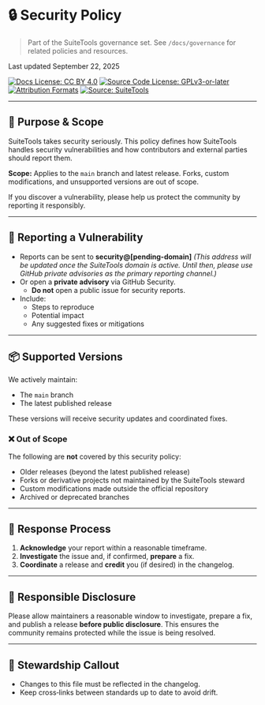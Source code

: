 
# 🔒 Security Policy

> Part of the SuiteTools governance set.
> See `/docs/governance` for related policies and resources.

Last updated September 22, 2025

<!-- License badges: keep in sync with LICENSE, LICENSE-DOCS.md and ATTRIBUTION.md -->
[![Docs License: CC BY 4.0](https://img.shields.io/badge/Docs%20License-CC%20BY%204.0-lightgrey.svg)](LICENSE-DOCS.md) [![Source Code License: GPLv3-or-later](https://img.shields.io/badge/Source%20Code-GPLv3--or--later-yellow.svg)](LICENSE)
[![Attribution Formats](https://img.shields.io/badge/Attribution%20Formats-Markdown%20%26%20Plain%20Text-blue)](ATTRIBUTION.md) [![Source: SuiteTools](https://img.shields.io/badge/Source-SuiteTools-green)](https://github.com/mattplant/SuiteTools/)

---

## 🎯 Purpose & Scope

SuiteTools takes security seriously. This policy defines how SuiteTools handles security vulnerabilities and how contributors and external parties should report them.

**Scope:** Applies to the `main` branch and latest release. Forks, custom modifications, and unsupported versions are out of scope.

If you discover a vulnerability, please help us protect the community by reporting it responsibly.

---

## 📝 Reporting a Vulnerability

- Reports can be sent to **security@[pending-domain]**
  _(This address will be updated once the SuiteTools domain is active. Until then, please use GitHub private advisories as the primary reporting channel.)_
- Or open a **private advisory** via GitHub Security.
  - **Do not** open a public issue for security reports.
- Include:
  - Steps to reproduce
  - Potential impact
  - Any suggested fixes or mitigations

---

## 📦 Supported Versions

We actively maintain:

- The `main` branch
- The latest published release

These versions will receive security updates and coordinated fixes.

### ❌ Out of Scope

The following are **not** covered by this security policy:

- Older releases (beyond the latest published release)
- Forks or derivative projects not maintained by the SuiteTools steward
- Custom modifications made outside the official repository
- Archived or deprecated branches

---

## 🔄 Response Process

1. **Acknowledge** your report within a reasonable timeframe.
2. **Investigate** the issue and, if confirmed, **prepare** a fix.
3. **Coordinate** a release and **credit** you (if desired) in the changelog.

---

## 🤝 Responsible Disclosure

Please allow maintainers a reasonable window to investigate, prepare a fix, and publish a release **before public disclosure**.
This ensures the community remains protected while the issue is being resolved.

---

## 🧭 Stewardship Callout

- Changes to this file must be reflected in the changelog.
- Keep cross‑links between standards up to date to avoid drift.

